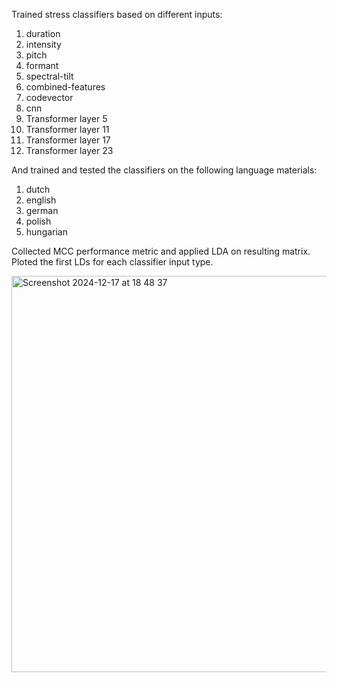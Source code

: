 Trained stress classifiers based on different inputs:

1. duration
2. intensity
3. pitch
4. formant
5. spectral-tilt
6. combined-features
7. codevector
8. cnn
9. Transformer layer 5
10. Transformer layer 11
11. Transformer layer 17
12. Transformer layer 23

And trained and tested the classifiers on the following language materials:

1. dutch
2. english
3. german
4. polish
5. hungarian

Collected MCC performance metric and applied LDA on resulting matrix.
Ploted the first LDs for each classifier input type.

<img width="634" alt="Screenshot 2024-12-17 at 18 48 37" src="https://github.com/user-attachments/assets/67207cc0-cc86-4054-bd23-447d0c146dca" />
